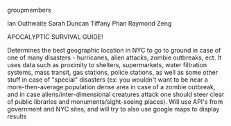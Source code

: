 groupmembers

Ian Outhwaite
Sarah Duncan
Tiffany Phan
Raymond Zeng

APOCALYPTIC SURVIVAL GUIDE!

Determines the best geographic location in NYC to go to ground in case of one of many disasters - hurricanes, alien attacks, zombie outbreaks, ect. It uses data such as proximity to shelters, supermarkets, water filtration systems, mass transit, gas stations, police stations, as well as some other stuff in case of "special" disasters (ex: you wouldn't want to be near a more-then-average population dense area in case of a zombie outbreak, and in case aliens/inter-dimensional creatures attack one should steer clear of public libraries and monuments/sight-seeing places). Will use API's from government and NYC sites, and will try to also use google maps to display results